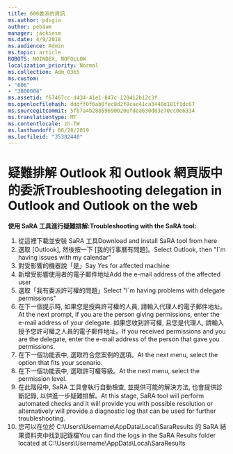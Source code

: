 ```yaml
---
title: 606委派的資訊
ms.author: pdigia
author: pebaum
manager: jackiesm
ms.date: 4/9/2018
ms.audience: Admin
ms.topic: article
ROBOTS: NOINDEX, NOFOLLOW
localization_priority: Normal
ms.collection: Adm_O365
ms.custom:
- "606"
- "3800004"
ms.assetid: f67467cc-d434-41e1-847c-120412b12c3f
ms.openlocfilehash: dddff0f6ab0fec8d2f8cac41ca3440d181f1dc67
ms.sourcegitcommit: 5fb7a4b28859690020efdea630d03e70cc0e6334
ms.translationtype: MT
ms.contentlocale: zh-TW
ms.lasthandoff: 06/28/2019
ms.locfileid: "35382440"
---
```

# <a name="troubleshooting-delegation-in-outlook-and-outlook-on-the-web"></a><span data-ttu-id="3767a-102">疑難排解 Outlook 和 Outlook 網頁版中的委派</span><span class="sxs-lookup"><span data-stu-id="3767a-102">Troubleshooting delegation in Outlook and Outlook on the web</span></span>

<span data-ttu-id="3767a-103">**使用 SaRA 工具進行疑難排解:**</span><span class="sxs-lookup"><span data-stu-id="3767a-103">**Troubleshooting with the SaRA tool:**</span></span>

1. <span data-ttu-id="3767a-104">從這裡下載並安裝 SaRA 工具</span><span class="sxs-lookup"><span data-stu-id="3767a-104">Download and install SaRA tool from here</span></span>
1. <span data-ttu-id="3767a-105">選取 [Outlook], 然後按一下 [我的行事曆有問題]。</span><span class="sxs-lookup"><span data-stu-id="3767a-105">Select Outlook, then "I\`m having issues with my calendar"</span></span>
1. <span data-ttu-id="3767a-106">對受影響的機器說「是」</span><span class="sxs-lookup"><span data-stu-id="3767a-106">Say Yes for affected machine</span></span>
1. <span data-ttu-id="3767a-107">新增受影響使用者的電子郵件地址</span><span class="sxs-lookup"><span data-stu-id="3767a-107">Add the e-mail address of the affected user</span></span>
1. <span data-ttu-id="3767a-108">選取「我有委派許可權的問題」</span><span class="sxs-lookup"><span data-stu-id="3767a-108">Select "I\`m having problems with delegate permissions"</span></span>
1. <span data-ttu-id="3767a-109">在下一個提示時, 如果您是授與許可權的人員, 請輸入代理人的電子郵件地址。</span><span class="sxs-lookup"><span data-stu-id="3767a-109">At the next prompt, if you are the person giving permissions, enter the e-mail address of your delegate.</span></span> <span data-ttu-id="3767a-110">如果您收到許可權, 且您是代理人, 請輸入授予您許可權之人員的電子郵件地址。</span><span class="sxs-lookup"><span data-stu-id="3767a-110">If you received permissions and you are the delegate, enter the e-mail address of the person that gave you permissions.</span></span>
1. <span data-ttu-id="3767a-111">在下一個功能表中, 選取符合您案例的選項。</span><span class="sxs-lookup"><span data-stu-id="3767a-111">At the next menu, select the option that fits your scenario.</span></span>
1. <span data-ttu-id="3767a-112">在下一個功能表中, 選取許可權等級。</span><span class="sxs-lookup"><span data-stu-id="3767a-112">At the next menu, select the permission level.</span></span>
1. <span data-ttu-id="3767a-113">在此階段中, SaRA 工具會執行自動檢查, 並提供可能的解決方法, 也會提供診斷記錄, 以供進一步疑難排解。</span><span class="sxs-lookup"><span data-stu-id="3767a-113">At this stage, SaRA tool will perform automated checks and it will provide you with possible resolution or alternatively will provide a diagnostic log that can be used for further troubleshooting.</span></span>
1. <span data-ttu-id="3767a-114">您可以在位於 C:\Users\Username\AppData\Local\SaraResults 的 SaRA 結果資料夾中找到記錄檔</span><span class="sxs-lookup"><span data-stu-id="3767a-114">You can find the logs in the SaRA Results folder located at C:\Users\Username\AppData\Local\SaraResults</span></span>
